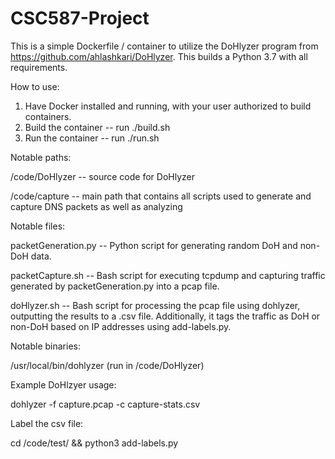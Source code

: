 # CSC587-Project

This is a simple Dockerfile / container to utilize the DoHlyzer program from https://github.com/ahlashkari/DoHlyzer. This builds a Python 3.7 with all requirements.

How to use:
1. Have Docker installed and running, with your user authorized to build containers.
2. Build the container -- run ./build.sh
3. Run the container -- run ./run.sh

Notable paths:

/code/DoHlyzer -- source code for DoHlyzer

/code/capture -- main path that contains all scripts used to generate and capture DNS packets as well as analyzing

Notable files:

packetGeneration.py -- Python script for generating random DoH and non-DoH data.

packetCapture.sh -- Bash script for executing tcpdump and capturing traffic generated by packetGeneration.py
                    into a pcap file.

doHlyzer.sh -- Bash script for processing the pcap file using dohlyzer, outputting the results to a .csv file.
               Additionally, it tags the traffic as DoH or non-DoH based on IP addresses using add-labels.py.


Notable binaries:

/usr/local/bin/dohlyzer (run in /code/DoHlyzer)


Example DoHlzyer usage:

dohlyzer -f capture.pcap -c capture-stats.csv

Label the csv file:

cd /code/test/ && python3 add-labels.py
